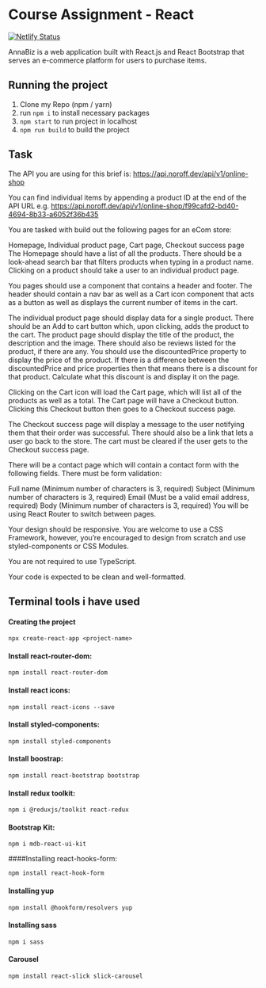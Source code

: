 # Course Assignment - React

[![Netlify Status](https://api.netlify.com/api/v1/badges/a5cc03f4-01c4-44bd-86df-66f9a9533229/deploy-status)](https://app.netlify.com/sites/annabiz/deploys)

AnnaBiz is a web application built with React.js and React Bootstrap that serves an e-commerce platform for users to purchase items. 

## Running the project

1. Clone my Repo (npm / yarn)
2. run `npm i` to install necessary packages 
3. `npm start` to run project in localhost
4. `npm run build` to build the project

## Task
The API you are using for this brief is: https://api.noroff.dev/api/v1/online-shop

You can find individual items by appending a product ID at the end of the API URL e.g. https://api.noroff.dev/api/v1/online-shop/f99cafd2-bd40-4694-8b33-a6052f36b435

You are tasked with build out the following pages for an eCom store:

Homepage, Individual product page, Cart page, Checkout success page
The Homepage should have a list of all the products. There should be a look-ahead search bar that filters products when typing in a product name. Clicking on a product should take a user to an individual product page.

You pages should use a <Layout> component that contains a header and footer. The header should contain a nav bar as well as a Cart icon component that acts as a button as well as displays the current number of items in the cart.

The individual product page should display data for a single product. There should be an Add to cart button which, upon clicking, adds the product to the cart. The product page should display the title of the product, the description and the image. There should also be reviews listed for the product, if there are any. You should use the discountedPrice property to display the price of the product. If there is a difference between the discountedPrice and price properties then that means there is a discount for that product. Calculate what this discount is and display it on the page.

Clicking on the Cart icon will load the Cart page, which will list all of the products as well as a total. The Cart page will have a Checkout button. Clicking this Checkout button then goes to a Checkout success page.

The Checkout success page will display a message to the user notifying them that their order was successful. There should also be a link that lets a user go back to the store. The cart must be cleared if the user gets to the Checkout success page.

There will be a contact page which will contain a contact form with the following fields. There must be form validation:

Full name (Minimum number of characters is 3, required)
Subject (Minimum number of characters is 3, required)
Email (Must be a valid email address, required)
Body (Minimum number of characters is 3, required)
You will be using React Router to switch between pages.

Your design should be responsive. You are welcome to use a CSS Framework, however, you’re encouraged to design from scratch and use styled-components or CSS Modules.

You are not required to use TypeScript.

Your code is expected to be clean and well-formatted.


## Terminal tools i have used 
#### Creating the project
```
npx create-react-app <project-name>
```

#### Install react-router-dom:
```
npm install react-router-dom
```

#### Install react icons:
```
npm install react-icons --save
````

#### Install styled-components: 
```
npm install styled-components
```

#### Install boostrap:
```
npm install react-bootstrap bootstrap
```

#### Install redux toolkit:
```
npm i @reduxjs/toolkit react-redux
```

#### Bootstrap Kit:
```
npm i mdb-react-ui-kit
```

####Installing react-hooks-form:
```
npm install react-hook-form
```

#### Installing yup 
```
npm install @hookform/resolvers yup
```

#### Installing sass
```
npm i sass
```

#### Carousel
```
npm install react-slick slick-carousel
```
